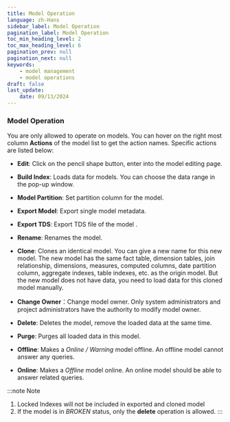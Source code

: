 ```yaml
---
title: Model Operation
language: zh-Hans
sidebar_label: Model Operation
pagination_label: Model Operation
toc_min_heading_level: 2
toc_max_heading_level: 6
pagination_prev: null
pagination_next: null
keywords:
    - model management
    - model operations
draft: false
last_update:
    date: 09/13/2024
---
```





### <span id="operation">Model Operation</span>

You are only allowed to operate on models. You can hover on the right most column **Actions** of the model list to get the action names. Specific actions are listed below:

- **Edit**: Click on the pencil shape button, enter into the model editing page.

- **Build Index**: Loads data for models. You can choose the data range in the pop-up window.

- **Model Partition**: Set partition column for the model.

- **Export Model**: Export single model metadata.

- **Export TDS**: Export TDS file of the model .

- **Rename**: Renames the model.

- **Clone**: Clones an identical model. You can give a new name for this new model. The new model has the same fact table, dimension tables, join relationship, dimensions, measures, computed columns, date partition column, aggregate indexes, table indexes, etc. as the origin model. But the new model does not have data, you need to load data for this cloned model manually.

- **Change Owner**：Change model owner. Only system administrators and project administrators have the authority to modify model owner.

- **Delete**: Deletes the model, remove the loaded data at the same time.

- **Purge**: Purges all loaded data in this model.

- **Offline**: Makes a *Online / Warning* model offline. An offline model cannot answer any queries.

- **Online**: Makes a *Offline* model online. An online model should be able to answer related queries.

:::note Note 
1. Locked Indexes will not be included in exported and cloned model
2. If the model is in *BROKEN* status, only the **delete** operation is allowed.
:::